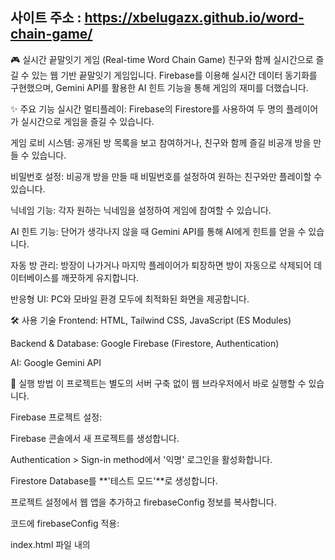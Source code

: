 ## 사이트 주소 : https://xbelugazx.github.io/word-chain-game/


🎮 실시간 끝말잇기 게임 (Real-time Word Chain Game)
친구와 함께 실시간으로 즐길 수 있는 웹 기반 끝말잇기 게임입니다. Firebase를 이용해 실시간 데이터 동기화를 구현했으며, Gemini API를 활용한 AI 힌트 기능을 통해 게임의 재미를 더했습니다.

✨ 주요 기능
실시간 멀티플레이: Firebase의 Firestore를 사용하여 두 명의 플레이어가 실시간으로 게임을 즐길 수 있습니다.

게임 로비 시스템: 공개된 방 목록을 보고 참여하거나, 친구와 함께 즐길 비공개 방을 만들 수 있습니다.

비밀번호 설정: 비공개 방을 만들 때 비밀번호를 설정하여 원하는 친구와만 플레이할 수 있습니다.

닉네임 기능: 각자 원하는 닉네임을 설정하여 게임에 참여할 수 있습니다.

AI 힌트 기능: 단어가 생각나지 않을 때 Gemini API를 통해 AI에게 힌트를 얻을 수 있습니다.

자동 방 관리: 방장이 나가거나 마지막 플레이어가 퇴장하면 방이 자동으로 삭제되어 데이터베이스를 깨끗하게 유지합니다.

반응형 UI: PC와 모바일 환경 모두에 최적화된 화면을 제공합니다.

🛠️ 사용 기술
Frontend: HTML, Tailwind CSS, JavaScript (ES Modules)

Backend & Database: Google Firebase (Firestore, Authentication)

AI: Google Gemini API

🚀 실행 방법
이 프로젝트는 별도의 서버 구축 없이 웹 브라우저에서 바로 실행할 수 있습니다.

Firebase 프로젝트 설정:

Firebase 콘솔에서 새 프로젝트를 생성합니다.

Authentication > Sign-in method에서 '익명' 로그인을 활성화합니다.

Firestore Database를 **'테스트 모드'**로 생성합니다.

프로젝트 설정에서 웹 앱을 추가하고 firebaseConfig 정보를 복사합니다.

코드에 firebaseConfig 적용:

index.html 파일 내의 <script type="module"> 태그 안에서 firebaseConfig 변수를 찾아, 위에서 복사한 자신의 프로젝트 정보로 교체합니다.

실행:

index.html 파일을 웹 브라우저에서 엽니다.

또는 GitHub Pages나 Netlify 같은 정적 호스팅 서비스를 이용해 웹에 배포하여 친구들과 공유할 수 있습니다.
